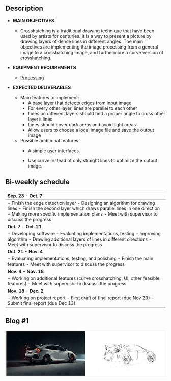 ## Description

- **MAIN OBJECTIVES**

  - Crosshatching is a traditional drawing technique that have been used by
    artists for centuries. It is a way to present a picture by drawing layers of
    dense lines in different angles. The main objectives are implementing the image processing from a general image to a crosshatching image, and furthermore a curve version of crosshatching.

- **EQUIPMENT REQUIREMENTS**

  - [Processing](https://processing.org/)

- **EXPECTED DELIVERABLES**

  - Main features to implement:
    - A base layer that detects edges from input image
    - For every other layer, lines are parallel to each other
    - Lines on different layers should find a proper angle to cross other layer’s lines
    - Lines should cover dark areas and avoid light areas
    - Allow users to choose a local image file and save the output image
  - Possible additional features:
    - A simple user interfaces.
    
    - Use curve instead of only straight lines to optimize the output image.
    
      

## Bi-weekly schedule



| **Sep. 23   -   Oct.   7**                                   |
| :----------------------------------------------------------- |
| -  Finish the edge detection layer                                                                                            -  Designing an algorithm for drawing lines                                                                               -  Finish the second layer which draws parallel lines in one   direction                            -  Making more specific implementation   plans                                                                  -  Meet with   supervisor to discuss the progress |
| **Oct.** **7**     **-   Oct. 21**                           |
| -  Developing software                                                                                                              -  Evaluating   implementations, testing                                                                                 -  Improving algorithm                                                                                                              -  Drawing additional   layers of lines in different directions                                              -  Meet with supervisor to discuss the progress |
| **Oct. 21   -   Nov. 4**                                     |
| -  Evaluating implementations, testing,   and polishing                                                      -  Finish the main features                                                                                                       -  Meet with supervisor to discuss the progress |
| **Nov. 4   -   Nov. 18**                                     |
| -  Working on additional features (curve crosshatching, UI, other feasible features)                                                                                                                               -  Meet with supervisor to discuss the progress |
| **Nov. 18   -     Dec. 2**                                   |
| -  Working on project report                                                                                                    -  First draft of final report   (due Nov 29)                                                                              -  Submit final report (due Dec 13) |



## Blog #1

![hondaTypeR](/pic/hondaTypeR.jpg)
